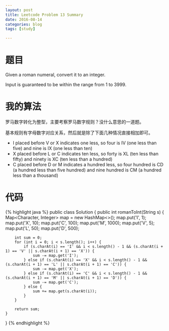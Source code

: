 ```yaml
---
layout: post
title: Leetcode Problem 13 Summary
date: 2016-08-14
categories: blog
tags: [study]

---
```


# 题目

Given a roman numeral, convert it to an integer.

Input is guaranteed to be within the range from 1 to 3999.

# 我的算法

罗马数字转化为整型，主要考察罗马数字规则？没什么意思的一道题。

基本规则有字母数字对应关系，然后就是除了下面几种情况直接相加即可。

* I placed before V or X indicates one less, so four is IV (one less than five) and nine is IX (one less than ten)
* X placed before L or C indicates ten less, so forty is XL (ten less than fifty) and ninety is XC (ten less than a hundred)
* C placed before D or M indicates a hundred less, so four hundred is CD (a hundred less than five hundred) and nine hundred is CM (a hundred less than a thousand)

# 代码

{% highlight java %}
public class Solution {
    public int romanToInt(String s) {
        Map<Character, Integer> map = new HashMap<>();
        map.put('I', 1);
        map.put('X', 10);
        map.put('C', 100);
        map.put('M', 1000);
        map.put('V', 5);
        map.put('L', 50);
        map.put('D', 500);
        
        int sum = 0;
        for (int i = 0; i < s.length(); i++) {
            if (s.charAt(i) == 'I' && i < s.length() - 1 && (s.charAt(i + 1) == 'V' || s.charAt(i + 1) == 'X')) {
                sum -= map.get('I');
            } else if (s.charAt(i) == 'X' && i < s.length() - 1 && (s.charAt(i + 1) == 'L' || s.charAt(i + 1) == 'C')) {
                sum -= map.get('X');
            } else if (s.charAt(i) == 'C' && i < s.length() - 1 && (s.charAt(i + 1) == 'M' || s.charAt(i + 1) == 'D')) {
                sum -= map.get('C');
            } else {
                sum += map.get(s.charAt(i));
            }
        }
        
        return sum;
    }
}
{% endhighlight %}
